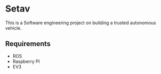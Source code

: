 # Setav

This is a Software engineering project on building a trusted autonomous vehicle.

## Requirements
- ROS
- Raspberry PI
- EV3

